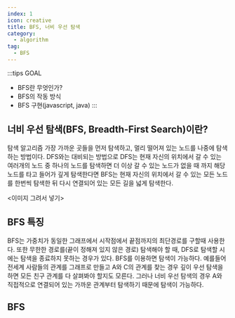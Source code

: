 ```yaml
---
index: 1
icon: creative
title: BFS, 너비 우선 탐색
category:
  - algorithm
tag:
  - BFS
---
```


:::tips GOAL
* BFS란 무엇인가?
* BFS의 작동 방식
* BFS 구현(javascript, java)
:::

## 너비 우선 탐색(BFS, Breadth-First Search)이란?
 
탐색 알고리즘  가장 가까운 곳들을 먼저 탐색하고, 멀리 떨어져 있는 노드를 나중에 탐색하는 방법이다.
DFS와는 대비되는 방법으로 DFS는 현재 자신의 위치에서 갈 수 있는 여러개의 노드 중 하나의 노드를 탐색하면 더 이상 갈 수 있는 노드가 없을 때 까지 해당 노드를 타고 들어가 깊게 탐색한다면 BFS는  현재 자신의 위치에서 갈 수 있는 모든 노드를 한번씩 탐색한 뒤 다시 연결되어 있는 모든 길을 넓게 탐색한다. 

<이미지 그려서 넣기>

## BFS 특징
BFS는 가중치가 동일한 그래프에서 시작점에서 끝점까지의 최단경로를 구할때 사용한다. 또한 무한한 경로를(끝이 정해져 있지 않은 경로) 탐색해야 할 때, DFS로 탐색할 시에는 탐색을 종료하지 못하는 경우가 있다. BFS를 이용하면 탐색이 가능하다. 예를들어 전세계 사람들의 관계를 그래프로 만들고 A와 C의 관계를 찾는 경우 깊이 우선 탐색을 하면 모든 친구 관계를 다 살펴봐야 할지도 모른다. 그러나 너비 우선 탐색의 경우 A와 직접적으로 연결되어 있는 가까운 관계부터 탐색하기 때문에 탐색이 가능하다.

## BFS